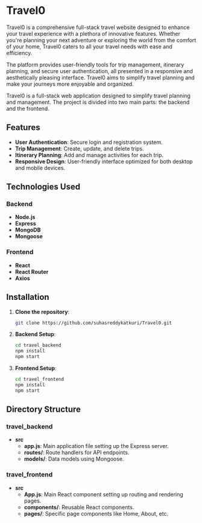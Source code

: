 # Travel0

Travel0 is a comprehensive full-stack travel website designed to enhance your travel experience with a plethora of innovative features. Whether you're planning your next adventure or exploring the world from the comfort of your home, Travel0 caters to all your travel needs with ease and efficiency.

The platform provides user-friendly tools for trip management, itinerary planning, and secure user authentication, all presented in a responsive and aesthetically pleasing interface. Travel0 aims to simplify travel planning and make your journeys more enjoyable and organized.

Travel0 is a full-stack web application designed to simplify travel planning and management. The project is divided into two main parts: the backend and the frontend.

## Features

- **User Authentication**: Secure login and registration system.
- **Trip Management**: Create, update, and delete trips.
- **Itinerary Planning**: Add and manage activities for each trip.
- **Responsive Design**: User-friendly interface optimized for both desktop and mobile devices.

## Technologies Used

### Backend
- **Node.js**
- **Express**
- **MongoDB**
- **Mongoose**

### Frontend
- **React**
- **React Router**
- **Axios**

## Installation

1. **Clone the repository**:
    ```bash
    git clone https://github.com/suhasreddykatkuri/Travel0.git
    ```
   
2. **Backend Setup**:
    ```bash
    cd travel_backend
    npm install
    npm start
    ```

3. **Frontend Setup**:
    ```bash
    cd travel_frontend
    npm install
    npm start
    ```

## Directory Structure

### travel_backend
- **src**
  - **app.js**: Main application file setting up the Express server.
  - **routes/**: Route handlers for API endpoints.
  - **models/**: Data models using Mongoose.

### travel_frontend
- **src**
  - **App.js**: Main React component setting up routing and rendering pages.
  - **components/**: Reusable React components.
  - **pages/**: Specific page components like Home, About, etc.



